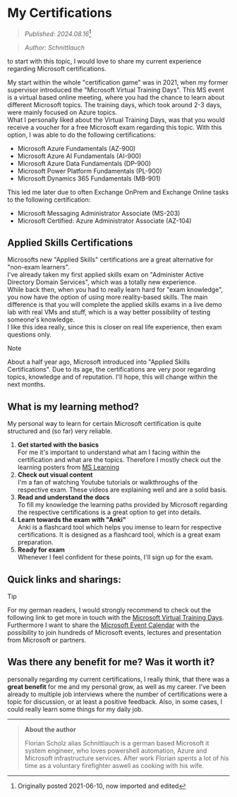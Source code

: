 # My Certifications
> _Published: 2024.08.16_[^1] <br>
[^1]: Originally posted 2021-06-10, now imported and edited
> _Author: Schnittlauch_

to start with this topic, I would love to share my current experience regarding Microsoft certifications.

My start within the whole "certification game" was in 2021, when my former supervisor introduced the "Microsoft Virtual Training Days". 
This MS event is a virtual based online meeting, where you had the chance to learn about different Microsoft topics. 
The training days, which took around 2-3 days, were mainly focused on Azure topics.<br>
What I personally liked about the Virtual Training Days, was that you would receive a voucher for a free Microsoft exam regarding this topic.
With this option, I was able to do the following certifications:
- Microsoft Azure Fundamentals (AZ-900)
- Microsoft Azure AI Fundamentals (AI-900)
- Microsoft Azure Data Fundamentals (DP-900)
- Microsoft Power Platform Fundamentals (PL-900)
- Microsoft Dynamics 365 Fundamentals (MB-901)

This led me later due to often Exchange OnPrem and Exchange Online tasks to the following certification:
- Microsoft Messaging Administrator Associate (MS-203)
- Microsoft Certified: Azure Administrator Associate (AZ-104)

## Applied Skills Certifications
Microsofts new "Applied Skills" certifications are a great alternative for "non-exam learners". <br>
I've already taken my first applied skills exam on "Administer Active Directory Domain Services", which was a totally new experience.<br>
While back then, when you had to really learn hard for "exam knowledge", you now have the option of using more reality-based skills.
The main difference is that you will complete the applied skills exams in a live demo lab with real VMs and stuff, which is a way better possibility of testing someone's knowledge.<br>
I like this idea really, since this is closer on real life experience, then exam questions only.

> [!NOTE]
> About a half year ago, Microsoft introduced into "Applied Skills Certifications".
> Due to its age, the certifications are very poor regarding topics, knowledge and of reputation. I'll hope, this will change within the next months.

## What is my learning method?
My personal way to learn for certain Microsoft certification is quite structured and (so far) very reliable. <br>
1. **Get started with the basics** <br>
For me it's important to understand what am I facing within the certification and what are the topics. Therefore I mostly check out the learning posters from [MS Learning](https://learn.microsoft.com/en-us/credentials/)
2. **Check out visual content** <br>
I'm a fan of watching Youtube tutorials or walkthroughs of the respective exam. These videos are explaining well and are a solid basis.
3. **Read and understand the docs** <br>
To fill my knowledge the learning paths provided by Microsoft regarding the respective certifications is a great option to get into details.
4. **Learn towards the exam with "Anki"** <br>
Anki is a flashcard tool which helps you imense to learn for respective certifications. It is designed as a flashcard tool, which is a great exam preparation.
5. **Ready for exam** <br>
Whenever I feel confident for these points, I'll sign up for the exam.



## Quick links and sharings:
> [!TIP]
> For my german readers, I would strongly recommend to check out the following link to get more in touch with the [Microsoft Virtual Training Days](https://www.microsoft.com/de-de/events-de/virtual-training-days/default.aspx#mavtdaf). <br>
> Furthermore I want to share the [Microsoft Event Calendar](https://events.microsoft.com/en-us/allevents/?language=English&clientTimeZone=1?timeperiod=next30Days?isSharedInLocalViewMode=false) with the possibility to join hundreds of Microsoft events, lectures and presentation from Microsoft or partners.


## Was there any benefit for me? Was it worth it?
personally regarding my current certifications, I really think, that there was a **great benefit** for me and my personal grow, as well as my career.
I've been already to multiple job interviews where the number of certifications were a topic for discussion, or at least a positive feedback.
Also, in some cases, I could really learn some things for my daily job.

---
> **About the author**
> 
> Florian Scholz alias Schnittlauch is a german based Microsoft it system engineer, who loves powershell automation, Azure and Microsoft infrastructure services.
> After work Florian spents a lot of his time as a voluntary firefighter aswell as cooking with his wife.
